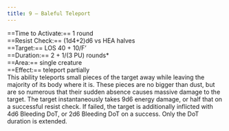 ```yaml
---
title: 9 – Baleful Teleport
---
```

==Time to Activate:== 1 round  
==Resist Check:== (1d4+2)d6 vs HEA halves  
==Target:== LOS 40 + 10/F’  
==Duration:== 2 + 1/(3 PU) rounds*  
==Area:== single creature  
==Effect:== teleport partially  
This ability teleports small pieces of the target away while leaving the majority of its body where it is. These pieces are no bigger than dust, but are so numerous that their sudden absence causes massive damage to the target. The target instantaneously takes 9d6 energy damage, or half that on a successful resist check. If failed, the target is additionally inflicted with 4d6 Bleeding DoT, or 2d6 Bleeding DoT on a success. Only the DoT duration is extended.  
